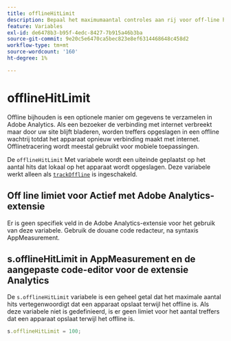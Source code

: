 ```yaml
---
title: offlineHitLimit
description: Bepaal het maximumaantal controles aan rij voor off-line het volgen.
feature: Variables
exl-id: de6478b3-b95f-4edc-8427-7b915a46b3ba
source-git-commit: 9e20c5e6470ca5bec823e8ef6314468648c458d2
workflow-type: tm+mt
source-wordcount: '160'
ht-degree: 1%

---
```


# offlineHitLimit

Offline bijhouden is een optionele manier om gegevens te verzamelen in Adobe Analytics. Als een bezoeker de verbinding met internet verbreekt maar door uw site blijft bladeren, worden treffers opgeslagen in een offline wachtrij totdat het apparaat opnieuw verbinding maakt met internet. Offlinetracering wordt meestal gebruikt voor mobiele toepassingen.

De `offlineHitLimit` Met variabele wordt een uiteinde geplaatst op het aantal hits dat lokaal op het apparaat wordt opgeslagen. Deze variabele werkt alleen als [`trackOffline`](trackoffline.md) is ingeschakeld.

## Off line limiet voor Actief met Adobe Analytics-extensie

Er is geen specifiek veld in de Adobe Analytics-extensie voor het gebruik van deze variabele. Gebruik de douane code redacteur, na syntaxis AppMeasurement.

## s.offlineHitLimit in AppMeasurement en de aangepaste code-editor voor de extensie Analytics

De `s.offlineHitLimit` variabele is een geheel getal dat het maximale aantal hits vertegenwoordigt dat een apparaat opslaat terwijl het offline is. Als deze variabele niet is gedefinieerd, is er geen limiet voor het aantal treffers dat een apparaat opslaat terwijl het offline is.

```js
s.offlineHitLimit = 100;
```
